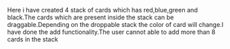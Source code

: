 Here i have created 4 stack of cards which has red,blue,green and black.The cards which are present inside the stack can be draggable.Depending on the droppable stack the color of card will change.I have done the add functionality.The user cannot able to add more than 8 cards in the stack 
